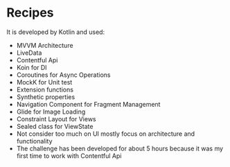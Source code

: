 # Recipes
It is developed by Kotlin and used:
* MVVM Architecture
* LiveData
* Contentful Api
* Koin for DI
* Coroutines for Async Operations
* MockK for Unit test
* Extension functions
* Synthetic properties
* Navigation Component for Fragment Management
* Glide for Image Loading
* Constraint Layout for Views
* Sealed class for ViewState
* Not consider too much on UI mostly focus on architecture and functionality
* The challenge has been developed for about 5 hours because it was my first time to work with Contentful Api
